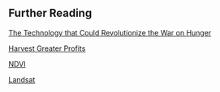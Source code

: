Further Reading
---------------
[The Technology that Could Revolutionize the War on Hunger](http://www.washingtonpost.com/local/the-technology-that-could-revolutionize-the-war-on-hunger/2015/06/16/056d9d52-1114-11e5-adec-e82f8395c032_story.html)

[Harvest Greater Profits](http://www.esri.com/industries/agriculture)

[NDVI](http://www.terravion.com/ndvi1.html)

[Landsat](http://landsat.gsfc.nasa.gov/)


